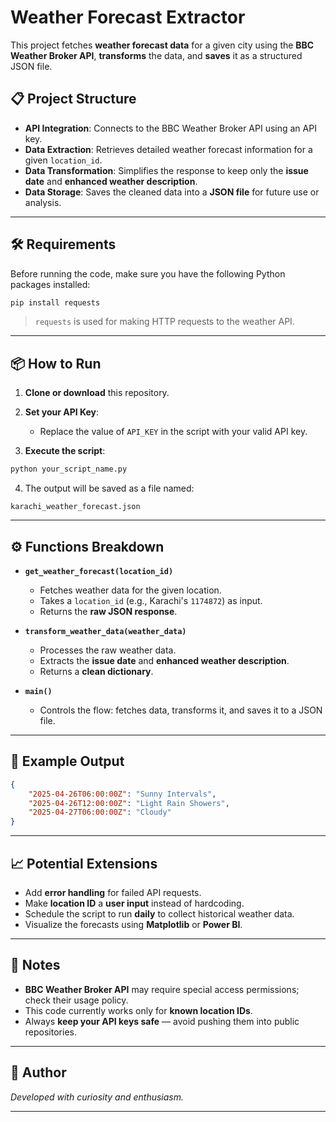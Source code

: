

# Weather Forecast Extractor

This project fetches **weather forecast data** for a given city using the **BBC Weather Broker API**, **transforms** the data, and **saves** it as a structured JSON file.

## 📋 Project Structure

- **API Integration**: Connects to the BBC Weather Broker API using an API key.
- **Data Extraction**: Retrieves detailed weather forecast information for a given `location_id`.
- **Data Transformation**: Simplifies the response to keep only the **issue date** and **enhanced weather description**.
- **Data Storage**: Saves the cleaned data into a **JSON file** for future use or analysis.

---

## 🛠️ Requirements

Before running the code, make sure you have the following Python packages installed:

```bash
pip install requests
```

> `requests` is used for making HTTP requests to the weather API.

---

## 📦 How to Run

1. **Clone or download** this repository.

2. **Set your API Key**:
   - Replace the value of `API_KEY` in the script with your valid API key.

3. **Execute the script**:

```bash
python your_script_name.py
```

4. The output will be saved as a file named:

```
karachi_weather_forecast.json
```

---

## ⚙️ Functions Breakdown

- **`get_weather_forecast(location_id)`**
  - Fetches weather data for the given location.
  - Takes a `location_id` (e.g., Karachi's `1174872`) as input.
  - Returns the **raw JSON response**.

- **`transform_weather_data(weather_data)`**
  - Processes the raw weather data.
  - Extracts the **issue date** and **enhanced weather description**.
  - Returns a **clean dictionary**.

- **`main()`**
  - Controls the flow: fetches data, transforms it, and saves it to a JSON file.

---

## 🌟 Example Output

```json
{
    "2025-04-26T06:00:00Z": "Sunny Intervals",
    "2025-04-26T12:00:00Z": "Light Rain Showers",
    "2025-04-27T06:00:00Z": "Cloudy"
}
```

---

## 📈 Potential Extensions

- Add **error handling** for failed API requests.
- Make **location ID** a **user input** instead of hardcoding.
- Schedule the script to run **daily** to collect historical weather data.
- Visualize the forecasts using **Matplotlib** or **Power BI**.

---

## 💬 Notes

- **BBC Weather Broker API** may require special access permissions; check their usage policy.
- This code currently works only for **known location IDs**.
- Always **keep your API keys safe** — avoid pushing them into public repositories.

---

## 🙌 Author

*Developed with curiosity and enthusiasm.*

---
